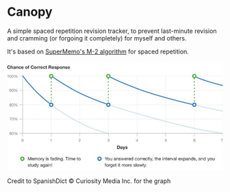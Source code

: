 # Canopy

A simple spaced repetition revision tracker, to prevent last-minute revision and cramming
(or forgoing it completely) for myself and others.

It's based on [SuperMemo's M-2 algorithm](https://www.supermemo.com/en/archives1990-2015/english/ol/sm2)
for spaced repetition.

![](assets/spaced%20repetition%20explainer%20graph.jpg)

Credit to SpanishDict © Curiosity Media Inc. for the graph
